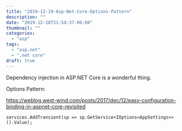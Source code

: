 ```yaml
---
title: "2019-12-19-Asp-Net-Core-Options-Pattern"
description: ""
date: "2019-12-18T21:54:37-06:00"
thumbnail: ""
categories:
  - "asp"
tags:
  - "asp.net"
  - ".net core"
draft: true
---
```

Dependency injection in ASP.NET Core is a wonderful thing.

Options Pattern:

https://weblog.west-wind.com/posts/2017/dec/12/easy-configuration-binding-in-aspnet-core-revisited

```
services.AddTransient(sp => sp.GetService<IOptions<AppSettings>>().Value);
```